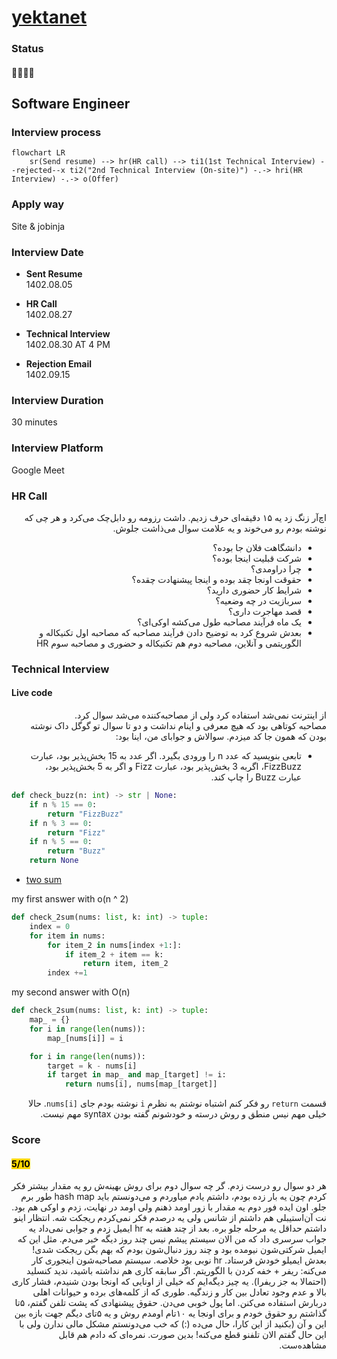 # [yektanet](https://yektanet.com)

### Status
#### 📜📞🔧❌
## Software Engineer
### Interview process
```mermaid
flowchart LR
    sr(Send resume) --> hr(HR call) --> ti1(1st Technical Interview) --rejected--x ti2("2nd Technical Interview (On-site)") -.-> hri(HR Interview) -.-> o(Offer)

```

### Apply way
Site & jobinja

### Interview Date
- **Sent Resume** <br /> 1402.08.05

- **HR Call**<br /> 1402.08.27

- **Technical Interview** <br> 1402.08.30 AT 4 PM

- **Rejection Email** <br /> 1402.09.15

### Interview Duration
30 minutes

### Interview Platform
Google Meet


### HR Call
<p dir="rtl">اچ‌آر زنگ زد یه ۱۵ دقیقه‌ای حرف زدیم. داشت رزومه رو دابل‌چک می‌کرد و هر چی که نوشته بودم رو می‌خوند و یه علامت سوال می‌ذاشت جلوش.</p>
<ul dir="rtl">
	<li>دانشگاهت فلان جا بوده؟</li>
	<li>شرکت قبلیت اینجا بوده؟</li>
	<li>چرا دراومدی؟</li>
	<li>حقوقت اونجا چقد بوده و اینجا پیشنهادت چقده؟</li>
	<li>شرایط کار حضوری دارید؟</li>
	<li>سربازیت در چه وضعیه؟</li>
	<li>قصد مهاجرت داری؟</li>
	<li>یک ماه فرآیند مصاحبه طول می‌کشه اوکی‌ای؟</li>
	<li>بعدش شروع کرد به توضیح دادن فرآیند مصاحبه که مصاحبه اول تکنیکاله و الگوریتمی و آنلاین، مصاحبه دوم هم تکنیکاله و حضوری و مصاحبه سوم HR </li>
</ul>

### Technical Interview
#### Live code

<p dir="rtl">از اینترنت نمی‌شد استفاده کرد ولی از مصاحبه‌کننده می‌شد سوال کرد. <br /> مصاحبه کوتاهی بود که هیچ معرفی و اینام نداشت و دو تا سوال تو گوگل داک نوشته بودن که همون جا کد میزدم. سوالاش و جوابای من، اینا بود:</p>

<ul dir="rtl">
    <li>تابعی بنویسید که عدد n را ورودی بگیرد. اگر عدد به 15 بخش‌پذیر بود، عبارت FizzBuzz، اگربه 3 بخش‌پذیر بود، عبارت Fizz و اگر به 5 بخش‌پذیر بود، عبارت Buzz را چاپ کند.</li>
</ul>

```python
def check_buzz(n: int) -> str | None:
    if n % 15 == 0:
        return "FizzBuzz"
    if n % 3 == 0:
        return "Fizz"
    if n % 5 == 0:
        return "Buzz"
    return None

```

- [two sum](https://leetcode.com/problems/two-sum/)

my first answer with o(n ^ 2)

```python
def check_2sum(nums: list, k: int) -> tuple:
    index = 0
    for item in nums:
        for item_2 in nums[index +1:]:
            if item_2 + item == k:
                return item, item_2
        index +=1
```

my second answer with O(n)

```python
def check_2sum(nums: list, k: int) -> tuple:
    map_ = {}
    for i in range(len(nums)):
        map_[nums[i]] = i

    for i in range(len(nums)):
        target = k - nums[i]
        if target in map_ and map_[target] != i:
            return nums[i], nums[map_[target]]
```
<p dir="rtl">
قسمت <code>return</code> رو فکر کنم اشتباه نوشتم به نظرم <code>i</code> نوشته بودم جای <code>nums[i]</code>. حالا خیلی مهم نیس منطق و روش درسته و خودشونم گفته بودن syntax مهم نیست.
</p>

### Score
<h4><mark style="background-color:#ffd700">5/10</mark></h4>
<p dir="rtl">
هر دو سوال رو درست زدم. گر چه سوال دوم برای روش بهینه‌ش رو یه مقدار بیشتر فکر کردم چون یه بار زده بودم، داشتم یادم میاوردم و می‌دونستم باید hash map طور برم جلو. اون ایده فور دوم یه مقدار با زور اومد ذهنم ولی اومد در نهایت، زدم و اوکی هم بود. نت آن‌استیبلی هم داشتم از شانس ولی یه درصدم فکر نمی‌کردم ریجکت شه. انتظار اینو داشتم حداقل یه مرحله جلو بره. بعد از چند هفته به hr ایمیل زدم و جوابی نمی‌داد یه جواب سرسری داد که من الان سیستم پیشم نیس چند روز دیگه خبر می‌دم. مثل این که ایمیل شرکتی‌شون نیومده بود و چند روز دنبال‌شون بودم که بهم بگن ریجکت شدی! بعدش ایمیلو خودش فرستاد. hr نوبی بود خلاصه. سیستم مصاحبه‌شون اینجوری کار می‌کنه: ریفر +‌ خفه کردن با الگوریتم. اگر سابقه کاری هم نداشته باشید، ندید کنسلید (احتمالا به جز ریفرا). یه چیز دیگه‌ایم که خیلی از اونایی که اونجا بودن شنیدم، فشار کاری بالا و عدم وجود تعادل بین کار و زندگیه. طوری که از کلمه‌های برده و حیوانات اهلی دربارش استفاده می‌کنن. اما پول خوبی می‌دن. حقوق پیشنهادی که پشت تلفن گفتم، ۵تا گذاشتم رو حقوق خودم و برای اونجا یه ۱۰تام اومدم روش و یه ۵تای دیگم جهت بازه بین این و آن (بکنید از این کارا، حال می‌ده (:) که خب می‌دونستم مشکل مالی ندارن ولی با این حال گفتم الان تلفنو قطع می‌کنه! بدین صورت. نمره‌ای که دادم هم قابل مشاهده‌ست.
</p>
